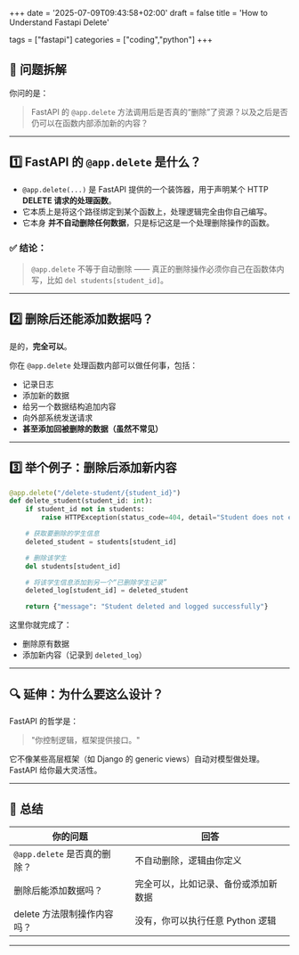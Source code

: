 +++
date = '2025-07-09T09:43:58+02:00'
draft = false
title = 'How to Understand Fastapi Delete'

tags = ["fastapi"]
categories = ["coding","python"]
+++



## 🧠 问题拆解

你问的是：

> FastAPI 的 `@app.delete` 方法调用后是否真的“删除”了资源？以及之后是否仍可以在函数内部添加新的内容？

---

## 1️⃣ FastAPI 的 `@app.delete` 是什么？

* `@app.delete(...)` 是 FastAPI 提供的一个装饰器，用于声明某个 HTTP **DELETE 请求的处理函数**。
* 它本质上是将这个路径绑定到某个函数上，处理逻辑完全由你自己编写。
* 它本身 **并不自动删除任何数据**，只是标记这是一个处理删除操作的函数。

### ✅ 结论：

> `@app.delete` 不等于自动删除 —— 真正的删除操作必须你自己在函数体内写，比如 `del students[student_id]`。

---

## 2️⃣ 删除后还能添加数据吗？

是的，**完全可以**。

你在 `@app.delete` 处理函数内部可以做任何事，包括：

* 记录日志
* 添加新的数据
* 给另一个数据结构追加内容
* 向外部系统发送请求
* **甚至添加回被删除的数据（虽然不常见）**

---

## 3️⃣ 举个例子：删除后添加新内容

```python
@app.delete("/delete-student/{student_id}")
def delete_student(student_id: int):
    if student_id not in students:
        raise HTTPException(status_code=404, detail="Student does not exist")

    # 获取要删除的学生信息
    deleted_student = students[student_id]

    # 删除该学生
    del students[student_id]

    # 将该学生信息添加到另一个“已删除学生记录”
    deleted_log[student_id] = deleted_student

    return {"message": "Student deleted and logged successfully"}
```

这里你就完成了：

* 删除原有数据
* 添加新内容（记录到 `deleted_log`）

---

## 🔍 延伸：为什么要这么设计？

FastAPI 的哲学是：

> "你控制逻辑，框架提供接口。"

它不像某些高层框架（如 Django 的 generic views）自动对模型做处理。FastAPI 给你最大灵活性。

---

## 🧩 总结

| 你的问题                     | 回答                                 |
| ---------------------------- | ------------------------------------ |
| `@app.delete` 是否真的删除？ | 不自动删除，逻辑由你定义             |
| 删除后能添加数据吗？         | 完全可以，比如记录、备份或添加新数据 |
| delete 方法限制操作内容吗？  | 没有，你可以执行任意 Python 逻辑     |

---

